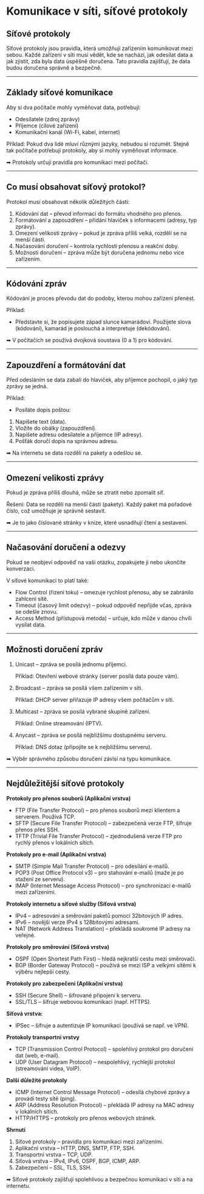 # Komunikace v síti, síťové protokoly

## Síťové protokoly

Síťové protokoly jsou pravidla, která umožňují zařízením komunikovat mezi sebou. Každé zařízení v síti musí vědět, kde se nachází, jak odesílat data a jak zjistit, zda byla data úspěšně doručena. Tato pravidla zajišťují, že data budou doručena správně a bezpečně.
****

## Základy síťové komunikace

Aby si dva počítače mohly vyměňovat data, potřebují:

- Odesílatele (zdroj zprávy)
- Příjemce (cílové zařízení)
- Komunikační kanál (Wi-Fi, kabel, internet)

Příklad:
Pokud dva lidé mluví různými jazyky, nebudou si rozumět. Stejně tak počítače potřebují protokoly, aby si mohly vyměňovat informace.

➡ Protokoly určují pravidla pro komunikaci mezi počítači.
****
## Co musí obsahovat síťový protokol?

Protokol musí obsahovat několik důležitých částí:

1. Kódování dat – převod informací do formátu vhodného pro přenos.
2. Formátování a zapouzdření – přidání hlaviček s informacemi (adresy, typ zprávy).
3. Omezení velikosti zprávy – pokud je zpráva příliš velká, rozdělí se na menší části.
4. Načasování doručení – kontrola rychlosti přenosu a reakční doby.
5. Možnosti doručení – zpráva může být doručena jednomu nebo více zařízením.
****
## Kódování zpráv

Kódování je proces převodu dat do podoby, kterou mohou zařízení přenést.

Příklad:
- Představte si, že popisujete západ slunce kamarádovi. Použijete slova (kódování), kamarád je poslouchá a interpretuje (dekódování).

➡ V počítačích se používá dvojková soustava (0 a 1) pro kódování.
****
## Zapouzdření a formátování dat

Před odesláním se data zabalí do hlaviček, aby příjemce pochopil, o jaký typ zprávy se jedná.

Příklad:
- Posíláte dopis poštou:

1. Napíšete text (data).
1. Vložíte do obálky (zapouzdření).
1. Napíšete adresu odesílatele a příjemce (IP adresy).
1. Pošťák doručí dopis na správnou adresu.

➡ Na internetu se data rozdělí na pakety a odešlou se.
****
## Omezení velikosti zprávy

Pokud je zpráva příliš dlouhá, může se ztratit nebo zpomalit síť.

Řešení:
Data se rozdělí na menší části (pakety). Každý paket má pořadové číslo, což umožňuje je správně sestavit.

➡ Je to jako číslované stránky v knize, které usnadňují čtení a sestavení.
****
## Načasování doručení a odezvy

Pokud se neobjeví odpověď na vaši otázku, zopakujete ji nebo ukončíte konverzaci.

V síťové komunikaci to platí také:

- Flow Control (řízení toku) – omezuje rychlost přenosu, aby se zabránilo zahlcení sítě.
- Timeout (časový limit odezvy) – pokud odpověď nepřijde včas, zpráva se odešle znovu.
- Access Method (přístupová metoda) – určuje, kdo může v danou chvíli vysílat data.
*****
## Možnosti doručení zpráv

1. Unicast – zpráva se posílá jednomu příjemci.

    Příklad: Otevření webové stránky (server posílá data pouze vám).

2. Broadcast – zpráva se posílá všem zařízením v síti.

    Příklad: DHCP server přiřazuje IP adresy všem počítačům v síti.

3. Multicast – zpráva se posílá vybrané skupině zařízení.

    Příklad: Online streamování (IPTV).

4. Anycast – zpráva se posílá nejbližšímu dostupnému serveru.

    Příklad: DNS dotaz (připojíte se k nejbližšímu serveru).

➡ Výběr správného způsobu doručení závisí na typu komunikace.
****
## Nejdůležitější síťové protokoly
**Protokoly pro přenos souborů (Aplikační vrstva)**

- FTP (File Transfer Protocol) – pro přenos souborů mezi klientem a serverem. Používá TCP.
- SFTP (Secure File Transfer Protocol) – zabezpečená verze FTP, šifruje přenos přes SSH.
- TFTP (Trivial File Transfer Protocol) – zjednodušená verze FTP pro rychlý přenos v lokálních sítích.

**Protokoly pro e-mail (Aplikační vrstva)**

- SMTP (Simple Mail Transfer Protocol) – pro odesílání e-mailů.
- POP3 (Post Office Protocol v3) – pro stahování e-mailů (maže je po stažení ze serveru).
- IMAP (Internet Message Access Protocol) – pro synchronizaci e-mailů mezi zařízeními.

**Protokoly internetu a síťové služby (Síťová vrstva)**

- IPv4 – adresování a směrování paketů pomocí 32bitových IP adres.
- IPv6 – novější verze IPv4 s 128bitovými adresami.
- NAT (Network Address Translation) – překládá soukromé IP adresy na veřejné.

**Protokoly pro směrování (Síťová vrstva)**

- OSPF (Open Shortest Path First) – hledá nejkratší cestu mezi směrovači.
- BGP (Border Gateway Protocol) – používá se mezi ISP a velkými sítěmi k výběru nejlepší cesty.

**Protokoly pro zabezpečení (Aplikační vrstva)**

- SSH (Secure Shell) – šifrované připojení k serveru.
- SSL/TLS – šifruje webovou komunikaci (např. HTTPS).

**Síťová vrstva:**

- IPSec – šifruje a autentizuje IP komunikaci (používá se např. ve VPN).

**Protokoly transportní vrstvy**

- TCP (Transmission Control Protocol) – spolehlivý protokol pro doručení dat (web, e-mail).
- UDP (User Datagram Protocol) – nespolehlivý, rychlejší protokol (streamování videa, VoIP).

**Další důležité protokoly**

- ICMP (Internet Control Message Protocol) – odesílá chybové zprávy a provádí testy sítě (ping).
- ARP (Address Resolution Protocol) – překládá IP adresy na MAC adresy v lokálních sítích.
- HTTP/HTTPS – protokoly pro přenos webových stránek.

**Shrnutí**

1. Síťové protokoly – pravidla pro komunikaci mezi zařízeními.
1. Aplikační vrstva – HTTP, DNS, SMTP, FTP, SSH.
1. Transportní vrstva – TCP, UDP.
1. Síťová vrstva – IPv4, IPv6, OSPF, BGP, ICMP, ARP.
1. Zabezpečení – SSL, TLS, SSH.

➡ Síťové protokoly zajišťují spolehlivou a bezpečnou komunikaci v síti a na internetu.